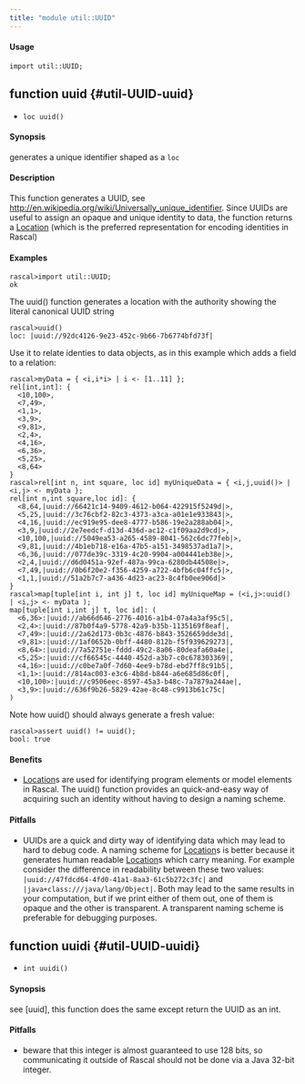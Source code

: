 ```yaml
---
title: "module util::UUID"
---
```


#### Usage

`import util::UUID;`


## function uuid {#util-UUID-uuid}

* ``loc uuid()``


#### Synopsis

generates a unique identifier shaped as a `loc`

#### Description

This function generates a UUID, see <http://en.wikipedia.org/wiki/Universally_unique_identifier>.
Since UUIDs are useful to assign an opaque and unique identity to data, the function returns
a [Location](../../Rascal/Expressions/Values/Location/index.md) (which is the preferred representation for encoding identities in Rascal)

#### Examples


```rascal-shell 
rascal>import util::UUID;
ok
```

The uuid() function generates a location with the authority showing the literal canonical UUID string

```rascal-shell ,continue
rascal>uuid()
loc: |uuid://92dc4126-9e23-452c-9b66-7b6774bfd73f|
```

Use it to relate identies to data objects, as in this example which adds a field to a relation:


```rascal-shell ,continue
rascal>myData = { <i,i*i> | i <- [1..11] }; 
rel[int,int]: {
  <10,100>,
  <7,49>,
  <1,1>,
  <3,9>,
  <9,81>,
  <2,4>,
  <4,16>,
  <6,36>,
  <5,25>,
  <8,64>
}
rascal>rel[int n, int square, loc id] myUniqueData = { <i,j,uuid()> | <i,j> <- myData };
rel[int n,int square,loc id]: {
  <8,64,|uuid://66421c14-9409-4612-b064-422915f5249d|>,
  <5,25,|uuid://3c76cbf2-82c3-4373-a3ca-a01e1e933843|>,
  <4,16,|uuid://ec919e95-dee8-4777-b586-19e2a288ab04|>,
  <3,9,|uuid://2e7eedcf-d13d-436d-ac12-c1f09aa2d9cd|>,
  <10,100,|uuid://5049ea53-a265-4589-8041-562c6dc77feb|>,
  <9,81,|uuid://4b1eb718-e16a-47b5-a151-3498537ad1a7|>,
  <6,36,|uuid://077de39c-3319-4c20-9904-a004441eb38e|>,
  <2,4,|uuid://d6d0451a-92ef-487a-99ca-6280db44508e|>,
  <7,49,|uuid://0b6f20e2-f356-4259-a722-4bfb6c04ffc5|>,
  <1,1,|uuid://51a2b7c7-a436-4d23-ac23-8c4fb0ee906d|>
}
rascal>map[tuple[int i, int j] t, loc id] myUniqueMap = (<i,j>:uuid() | <i,j> <- myData );
map[tuple[int i,int j] t, loc id]: (
  <6,36>:|uuid://ab66d646-2776-4016-a1b4-07a4a3af95c5|,
  <2,4>:|uuid://87b0f4a9-5778-42a9-b35b-1135169f8eaf|,
  <7,49>:|uuid://2a62d173-0b3c-4876-b843-3526659dde3d|,
  <9,81>:|uuid://1af0652b-0bff-4480-812b-f5f939629273|,
  <8,64>:|uuid://7a52751e-fddd-49c2-8a06-80deafa60a4e|,
  <5,25>:|uuid://cf66545c-4440-452d-a3b7-c0c678303369|,
  <4,16>:|uuid://c0be7a0f-7d60-4ee9-b78d-ebd7ff8c91b5|,
  <1,1>:|uuid://814ac003-e3c6-4b8d-b844-a6e685d86c0f|,
  <10,100>:|uuid://c9506eec-8597-45a3-b48c-7a7879a244ae|,
  <3,9>:|uuid://636f9b26-5829-42ae-8c48-c9913b61c75c|
)
```
Note how uuid() should always generate a fresh value:

```rascal-shell ,continue
rascal>assert uuid() != uuid(); 
bool: true
```

#### Benefits

*  [Location](../../Rascal/Expressions/Values/Location/index.md)s are used for identifying program elements or model elements in Rascal. The uuid() function provides
an quick-and-easy way of acquiring such an identity without having to design a naming scheme.

#### Pitfalls

*  UUIDs are a quick and dirty way of identifying data which may lead to hard to debug code. A naming scheme for [Location](../../Rascal/Expressions/Values/Location/index.md)s is better because it generates human readable
[Location](../../Rascal/Expressions/Values/Location/index.md)s which carry meaning. For example consider the difference in readability between these two values:
`|uuid://47fdcd64-4fd0-41a1-8aa3-61c5b272c3fc|` and `|java+class:///java/lang/Object|`. Both may lead to the same 
results in your computation, but if we print either of them out, one of them is opaque and the other is transparent. A transparent naming scheme is preferable for
debugging purposes.

## function uuidi {#util-UUID-uuidi}

* ``int uuidi()``


#### Synopsis

see [uuid], this function does the same except return the UUID as an int.

#### Pitfalls

*  beware that this integer is almost guaranteed to use 128 bits, so communicating it outside of
Rascal should not be done via a Java 32-bit integer.

